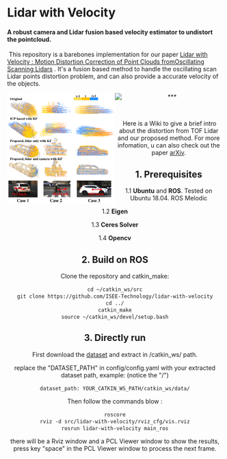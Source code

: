 # Lidar with Velocity

####  A robust camera and Lidar fusion based velocity estimator to undistort the pointcloud. 

​	This repository is a barebones implementation for our paper [Lidar with Velocity : Motion Distortion Correction of Point Clouds fromOscillating Scanning Lidars](https://arxiv.org/abs/2111.09497) . It's a fusion based method to handle the oscillating scan Lidar points distortion problem, and can also provide a accurate velocity of the objects. 

<center class="half">
<img src="./figs/multi_frame_integration.png" width = "50%" alt="***" align=left />
<img src="https://github.com/ISEE-Technology/lidar-with-velocity/blob/main/figs/result.gif" width = "50%"  alt="***" align=right />
<center>



















​	

​	

​	Here is a Wiki to give a brief intro about the distortion from TOF Lidar and our proposed method. For more infomation, u can also check out the paper [arXiv](https://arxiv.org/abs/2111.09497). 

## 1. Prerequisites

1.1 **Ubuntu** and **ROS**.  Tested on Ubuntu 18.04. ROS Melodic

1.2 **Eigen**

1.3 **Ceres Solver** 

1.4 **Opencv** 

## 2. Build on ROS

Clone the repository and catkin_make:

    cd ~/catkin_ws/src
    git clone https://github.com/ISEE-Technology/lidar-with-velocity
    cd ../
    catkin_make
    source ~/catkin_ws/devel/setup.bash

## 3. Directly run

First download the [dataset](https://drive.google.com/drive/folders/1JEwnVVO84peunFiCXSc-T5QyK0gD3kAt?usp=sharing) and extract in /catkin_ws/ path.

replace the "DATASET_PATH" in config/config.yaml with your extracted dataset path, example: (notice the "/")

    dataset_path: YOUR_CATKIN_WS_PATH/catkin_ws/data/

Then follow the commands blow :

    roscore
    rviz -d src/lidar-with-velocity/rviz_cfg/vis.rviz
    rosrun lidar-with-velocity main_ros

there will be a Rviz window and a PCL Viewer window to show the results, press key "space" in the PCL Viewer window to process the next frame.
